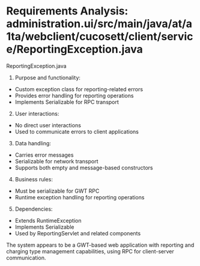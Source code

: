 # Requirements Analysis: administration.ui/src/main/java/at/a1ta/webclient/cucosett/client/service/ReportingException.java

ReportingException.java
1. Purpose and functionality:
- Custom exception class for reporting-related errors
- Provides error handling for reporting operations
- Implements Serializable for RPC transport

2. User interactions:
- No direct user interactions
- Used to communicate errors to client applications

3. Data handling:
- Carries error messages
- Serializable for network transport
- Supports both empty and message-based constructors

4. Business rules:
- Must be serializable for GWT RPC
- Runtime exception handling for reporting operations

5. Dependencies:
- Extends RuntimeException
- Implements Serializable
- Used by ReportingServlet and related components

The system appears to be a GWT-based web application with reporting and charging type management capabilities, using RPC for client-server communication.